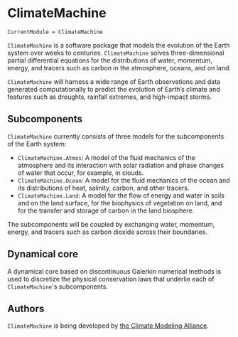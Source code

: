 # ClimateMachine

```@meta
CurrentModule = ClimateMachine
```

`ClimateMachine` is a software package that models the evolution of the Earth system over weeks to centuries.
`ClimateMachine` solves three-dimensional partial differential equations for the distributions of water, momentum, energy,
and tracers such as carbon in the atmosphere, oceans, and on land.

`ClimateMachine` will harness a wide range of Earth observations and data generated computationally to predict the evolution of Earth’s climate and features such as
droughts, rainfall extremes, and high-impact storms.

## Subcomponents

`ClimateMachine` currently consists of three models for the subcomponents of the Earth system:
 
* `ClimateMachine.Atmos`: A model of the fluid mechanics of the atmosphere and its interaction with solar radiation and phase changes of water that occur, for example, in clouds.
* `ClimateMachine.Ocean`: A model for the fluid mechanics of the ocean and its distributions of heat, salinity, carbon, and other tracers.
* `ClimateMachine.Land`: A model for the flow of energy and water in soils and on the land surface, for the biophysics of vegetation on land, and for the transfer and storage of carbon in the land biosphere.

The subcomponents will be coupled by exchanging water, momentum, energy, and tracers such as carbon dioxide across their boundaries.

## Dynamical core

A dynamical core based on discontinuous Galerkin numerical methods is used to discretize the physical conservation laws that underlie each of `ClimateMachine`'s subcomponents.

## Authors

`ClimateMachine` is being developed by [the Climate Modeling Alliance](https://clima.caltech.edu).

